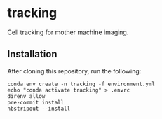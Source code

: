 # tracking
Cell tracking for mother machine imaging.

## Installation
After cloning this repository, run the following:
```
conda env create -n tracking -f environment.yml
echo "conda activate tracking" > .envrc
direnv allow
pre-commit install
nbstripout --install
```
